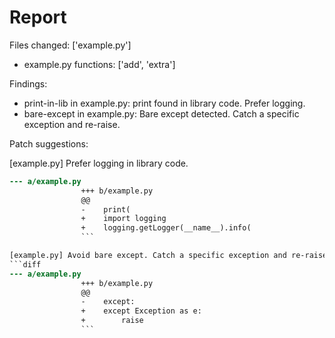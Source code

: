 # Report

Files changed: ['example.py']
- example.py functions: ['add', 'extra']

Findings:
- print-in-lib in example.py: print found in library code. Prefer logging.
- bare-except in example.py: Bare except detected. Catch a specific exception and re-raise.

Patch suggestions:

[example.py] Prefer logging in library code.
```diff
--- a/example.py
                +++ b/example.py
                @@
                -    print(
                +    import logging
                +    logging.getLogger(__name__).info(
                ```

[example.py] Avoid bare except. Catch a specific exception and re-raise.
```diff
--- a/example.py
                +++ b/example.py
                @@
                -    except:
                +    except Exception as e:
                +        raise
                ```
